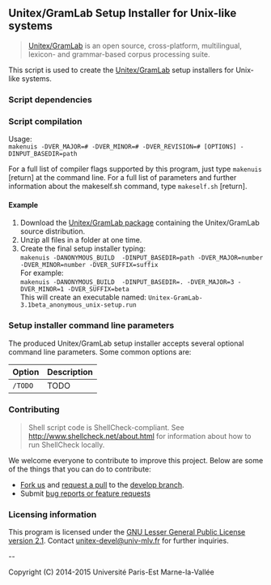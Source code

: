 ## Unitex/GramLab Setup Installer for Unix-like systems

> [Unitex/GramLab][unitex] is an open source, cross-platform, multilingual, lexicon- and grammar-based corpus processing suite.

This script is used to create the [Unitex/GramLab][unitex] setup installers
for Unix-like systems. 

### Script dependencies



### Script compilation
Usage:  
 `makenuis -DVER_MAJOR=# -DVER_MINOR=# -DVER_REVISION=# [OPTIONS] -DINPUT_BASEDIR=path`

For a full list of compiler flags supported by this program, just type
`makenuis` [return] at the command line. For a full list of
parameters and further information about the makeself.sh command, type
`makeself.sh` [return]. 

#### Example

1. Download the [Unitex/GramLab package](http://unitex.univ-mlv.fr/releases/latest-beta/source/Unitex-GramLab-3.1beta-source-distribution.zip)
   containing the Unitex/GramLab source distribution.
2. Unzip all files in a folder at one time.
3. Create the final setup installer typing:  
   `makenuis -DANONYMOUS_BUILD  -DINPUT_BASEDIR=path -DVER_MAJOR=number -DVER_MINOR=number -DVER_SUFFIX=suffix`  
   For example:  
   `makenuis -DANONYMOUS_BUILD  -DINPUT_BASEDIR=. -DVER_MAJOR=3 -DVER_MINOR=1 -DVER_SUFFIX=beta`  
   This will create an executable named: `Unitex-GramLab-3.1beta_anonymous_unix-setup.run`

### Setup installer command line parameters

The produced Unitex/GramLab setup installer accepts several optional
command line parameters. Some common options are:

| Option                     | Description                                           |
| -------------------------- | ----------------------------------------------------- |
| `/TODO`                    | TODO                                                  |

### Contributing

> Shell script code is ShellCheck-compliant. See http://www.shellcheck.net/about.html for information about how to run ShellCheck locally.

We welcome everyone to contribute to improve this project. Below are some of the
things that you can do to contribute:

-  [Fork us](https://github.com/UnitexGramLab/unitex-packaging-unix/fork) and [request a pull](https://github.com/UnitexGramLab/unitex-packaging-unix/pulls) to the [develop branch](https://github.com/UnitexGramLab/unitex-packaging-unix/tree/develop).
-  Submit [bug reports or feature requests](https://github.com/UnitexGramLab/unitex-packaging-unix/issues)

### Licensing information
This program is licensed under the [GNU Lesser General Public License version 2.1](/LICENSE). Contact unitex-devel@univ-mlv.fr for further inquiries.

--

Copyright (C) 2014-2015 Université Paris-Est Marne-la-Vallée

[makeself]:   http://stephanepeter.com/makeself
[unitex]:     http://unitexgramlab.org
